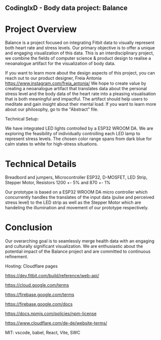 ## CodingIxD - Body data project: Balance



# Project Overview
Balance is a project focused on integrating Fitbit data to visually represent both heart rate and stress levels. Our primary objective is to offer a unique and engaging visualization of this data.
This is an interdisciplinary project, we combine the fields of computer science & product design to realise a neoanalogue artifact for the visualization of body data.

If you want to learn more about the design aspects of this project, you can reach out to our product designer, Freia Antonia https://www.instagram.com/freia_antonia/
We hope to create value by creating a neoanalogue artifact that  translates data about the personal stress level and the body data of the heart rate into a pleasing visualisation that is both meaningful and impactful.
The artifact should help users to meditate and gain insight about their mental load. If you want to learn more about our philosophy, go to the "Abstract" file.

Technical Setup:



We have integrated LED lights controlled by a ESP32 ­WROOM ­DA. We are exploring the feasibility of individually controlling each LED lamp to represent stress levels. The chosen color range spans from dark blue for calm states to white for high-stress situations.

# Technical Details
Breadbord and jumpers, Microcontroller ESP32, D-MOSFET, LED Strip, Stepper Motor, Resistors 1200 +- 5% and 870 +- 1%

Our prototype is based on a ESP32 ­WROOM ­DA micro controller which concurrently handles the translates of the input data (pulse and perceived stress level) to the LED strip as well as the Stepper Motor which are handeling the illumination and movement of our prototype respectively.

# Conclusion
Our overarching goal is to seamlessly merge health data with an engaging and culturally significant visualization. We are enthusiastic about the potential impact of the Balance project and are committed to continuous refinement.

Hosting: Cloudflare pages


https://dev.fitbit.com/build/reference/web-api/

https://cloud.google.com/terms

https://firebase.google.com/terms

https://firebase.google.com/docs

https://docs.npmjs.com/policies/npm-license

https://www.cloudflare.com/de-de/website-terms/

MIT: vscode, babel, React, Vite, SWC
